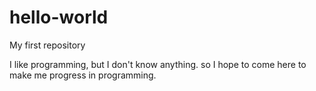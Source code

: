 # hello-world
My first repository


I like programming, but I don't know anything.
so I hope to come here to make me progress in programming.
